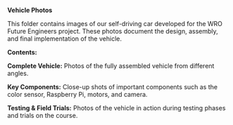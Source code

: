 **Vehicle Photos**

This folder contains images of our self-driving car developed for the WRO Future Engineers project. These photos document the design, assembly, and final implementation of the vehicle.

**Contents:**

**Complete Vehicle:** Photos of the fully assembled vehicle from different angles.

**Key Components:** Close-up shots of important components such as the color sensor, Raspberry Pi, motors, and camera.

**Testing & Field Trials:** Photos of the vehicle in action during testing phases and trials on the course.

